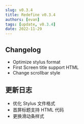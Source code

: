 ```yaml
---
slug: v0.3.4
title: Redefine v0.3.4
authors: [evan]
tags: [update, v0.3.4]
date: 2022-11-29
---
```

## Changelog
- Optimize stylus format
- First Screen title support HTML
- Change scrollbar style

## 更新日志
- 优化 Stylus 文件格式
- 首屏标题支持 HTML 代码
- 更换滑动条样式
